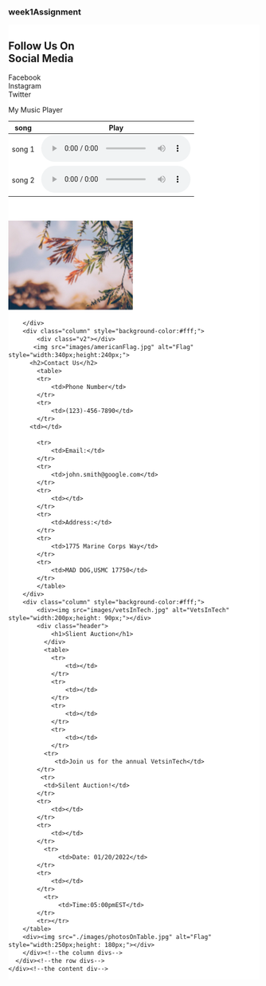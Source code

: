### week1Assignment

<!DOCTYPE html>
<html lang="en">
<head>
    <meta charset="UTF-8">
    <meta http-equiv="X-UA-Compatible" content="IE=edge">
    <meta name="viewport" content="width=device-width, initial-scale=1.0">
    <title>Marina's Assignment 4</title>
    <!-- This is the style sheet-->
   <link rel="stylesheet" href="assignment.css"> 
</head>
<body>
    <div class="content">
        <!-- Page content -->  
    <div class="row">
        <div class="column" style="background-color:#fff;">
        <div class="vl"></div>
          <h2>Follow Us On <br/> Social Media</h2>
          <p>Facebook <br/> Instagram <br/> Twitter</p>
          <p>My Music Player</p>
          <table id="t02">
            <thead>
                <tr>
                    <th>song</th>
                    <th>Play</th>
                </tr>
            </thead>
            <tbody>
                <tr>
                    <td>
                        song 1
                    </td>
                    <td>
                        <audio controls>
                            <source src="music/song1.mp3" type="audio/mpeg">
                            Your browser does not support the audio tag.
                        </audio>
                    </td>
                </tr>
                <tr>
                    <td>
                        song 2
                    </td>
                    <td>
                        <audio controls>
                            <source src="music/song2.mp3" type="audio/mpeg">
                            Your browser does not support the audio tag.
                        </audio>
                    </td>
                </tr>
            </tbody>
        </table>
          <br/>
          <br/>
          <img src="images/treeBranch.jpg" alt="tree branch" style="width:250px;height: 180px;">
          
        </div>
        <div class="column" style="background-color:#fff;">
            <div class="v2"></div>
           <img src="images/americanFlag.jpg" alt="Flag" style="width:340px;height:240px;">
          <h2>Contact Us</h2>
            <table>
            <tr>
                <td>Phone Number</td>
            </tr>
            <tr>
                <td>(123)-456-7890</td>
            </tr>
          <td></td>
        
            <tr>
                <td>Email:</td>
            </tr>
            <tr>
                <td>john.smith@google.com</td>
            </tr>
            <tr>
                <td></td>
            </tr>
            <tr>
                <td>Address:</td>
            </tr>
            <tr>
                <td>1775 Marine Corps Way</td>
            </tr>
            <tr>
                <td>MAD DOG,USMC 17750</td>
            </tr>
            </table>
        </div>
        <div class="column" style="background-color:#fff;">
            <div><img src="images/vetsInTech.jpg" alt="VetsInTech" style="width:200px;height: 90px;"></div>
            <div class="header">
                <h1>Slient Auction</h1>
              </div>
              <table>
                <tr>
                    <td></td>
                </tr>
                <tr>
                    <td></td>
                </tr>
                <tr>
                    <td></td>
                </tr>
                <tr>
                    <td></td>
                </tr>
              <tr>
                 <td>Join us for the annual VetsinTech</td>
            </tr>
             <tr>
              <td>Silent Auction!</td>
            </tr>
            <tr>
                <td></td>
            </tr>
            <tr>
                <td></td>
            </tr>
              <tr>
                  <td>Date: 01/20/2022</td>
            </tr>
            <tr>
                <td></td>
            </tr>
              <tr>
                  <td>Time:05:00pmEST</td>
            </tr>
            <tr></tr> 
        </table>
        <div><img src="./images/photosOnTable.jpg" alt="Flag" style="width:250px;height: 180px;"></div>
        </div><!--the column divs-->
      </div><!--the row divs-->
    </div><!--the content div-->
</body>
</html>